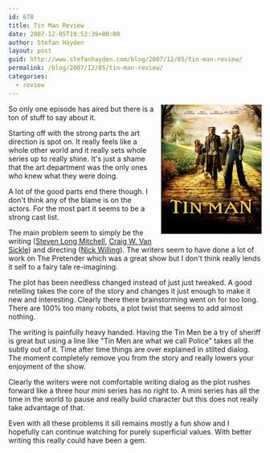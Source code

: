 ```yaml
---
id: 678
title: Tin Man Review
date: 2007-12-05T19:53:39+00:00
author: Stefan Hayden
layout: post
guid: http://www.stefanhayden.com/blog/2007/12/05/tin-man-review/
permalink: /blog/2007/12/05/tin-man-review/
categories:
  - review
---
```

<img src="/wp-content/TinMan.jpg" style="margin: 0px 0px 10px 10px" align="right" width="200" />So only one episode has aired but there is a ton of stuff to say about it.

Starting off with the strong parts the art direction is spot on. It really feels like a whole other world and it really sets whole series up to really shine. It's just a shame that the art department was the only ones who knew what they were doing.

A lot of the good parts end there though. I don't think any of the blame is on the actors. For the most part it seems to be a strong cast list.

The main problem seem to simply be the writing (<a href="http://www.imdb.com/name/nm0593749/">Steven Long Mitchell</a>, <a href="http://www.imdb.com/name/nm0887978/">Craig W. Van Sickle</a>) and directing (<a href="http://www.imdb.com/name/nm0932216/">Nick Willing</a>). The writers seem to have done a lot of work on The Pretender which was a great show but I don't think really lends it self to a fairy tale re-imagining.

The plot has been needless changed instead of just just tweaked.  A good retelling takes the core of the story and changes it just enough to make it new and interesting. Clearly there there brainstorming went on for too long. There are 100% too many robots, a plot twist that seems to add almost nothing.

The writing is painfully heavy handed. Having the Tin Men be a try of sheriff is great but using a line like "Tin Men are what we call Police" takes all the subtly out of it. Time after time things are over explained in stilted dialog. The moment completely remove you from the story and really lowers your enjoyment of the show.

Clearly the writers were not comfortable writing dialog as the plot rushes forward like a three hour mini series has no right to. A mini series has all the time in the world to pause and really build character but this does not really take advantage of that.

Even with all these problems it sill remains mostly a fun show and I hopefully can continue watching for purely superficial values. With better writing this really could have been a gem.